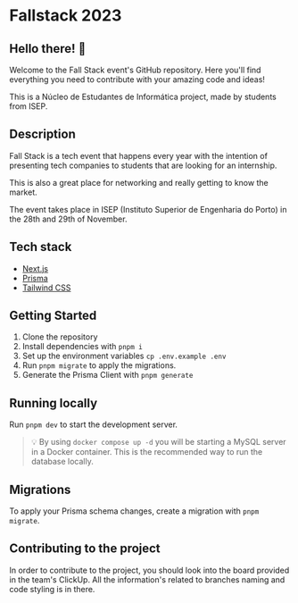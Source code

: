 # Fallstack 2023

## Hello there! 👋

Welcome to the Fall Stack event's GitHub repository. Here you'll find everything you need to contribute with your amazing code and ideas!

This is a Núcleo de Estudantes de Informática project, made by students from ISEP.

## Description

Fall Stack is a tech event that happens every year with the intention of presenting tech companies to students that are looking for an internship.

This is also a great place for networking and really getting to know the market.

The event takes place in ISEP (Instituto Superior de Engenharia do Porto) in the 28th and 29th of November.

## Tech stack

- [Next.js](https://nextjs.org/)
- [Prisma](https://www.prisma.io/)
- [Tailwind CSS](https://tailwindcss.com/)

## Getting Started

1. Clone the repository
2. Install dependencies with `pnpm i`
3. Set up the environment variables `cp .env.example .env`
4. Run `pnpm migrate` to apply the migrations.
5. Generate the Prisma Client with `pnpm generate`

## Running locally

Run `pnpm dev` to start the development server.

> 💡 By using `docker compose up -d` you will be starting a MySQL server in a Docker container. This is the recommended way to run the database locally.

## Migrations

To apply your Prisma schema changes, create a migration with `pnpm migrate`.

## Contributing to the project

In order to contribute to the project, you should look into the board provided in the team's ClickUp. All the information's related to branches naming and code styling is in there.
